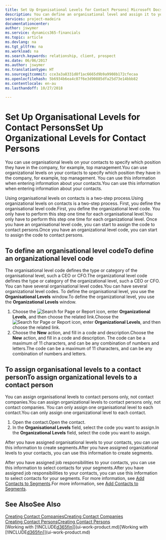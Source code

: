 ```yaml
---
title: Set Up Organisational Levels for Contact Persons| Microsoft Docs
description: You can define an organisational level and assign it to your contact to indicate the position they have in their company, for example, top management.
services: project-madeira
documentationcenter: 
author: jswymer
ms.service: dynamics365-financials
ms.topic: article
ms.devlang: na
ms.tgt_pltfrm: na
ms.workload: na
ms.search.keywords: relationship, client, prospect
ms.date: 06/06/2017
ms.author: jswymer
ms.translationtype: HT
ms.sourcegitcommit: cce3a3a8331d8f1ac6665d9b9a9908b172cfecaa
ms.openlocfilehash: 5b6934b6ea4c07f6e3d90885dfa25d73e14bbb82
ms.contentlocale: en-au
ms.lasthandoff: 10/27/2018

---
```

# <a name="set-up-organizational-levels-for-contact-persons"></a><span data-ttu-id="09a7f-103">Set Up Organisational Levels for Contact Persons</span><span class="sxs-lookup"><span data-stu-id="09a7f-103">Set Up Organizational Levels for Contact Persons</span></span>
<span data-ttu-id="09a7f-104">You can use organisational levels on your contacts to specify which position they have in the company, for example, top management.</span><span class="sxs-lookup"><span data-stu-id="09a7f-104">You can use organizational levels on your contacts to specify which position they have in the company, for example, top management.</span></span> <span data-ttu-id="09a7f-105">You can use this information when entering information about your contacts.</span><span class="sxs-lookup"><span data-stu-id="09a7f-105">You can use this information when entering information about your contacts.</span></span>

<span data-ttu-id="09a7f-106">Using organisational levels on contacts is a two-step process.</span><span class="sxs-lookup"><span data-stu-id="09a7f-106">Using organizational levels on contacts is a two-step process.</span></span> <span data-ttu-id="09a7f-107">First, you define the organisational level code.</span><span class="sxs-lookup"><span data-stu-id="09a7f-107">First, you define the organizational level code.</span></span> <span data-ttu-id="09a7f-108">You only have to perform this step one time for each organisational level.</span><span class="sxs-lookup"><span data-stu-id="09a7f-108">You only have to perform this step one time for each organizational level.</span></span> <span data-ttu-id="09a7f-109">Once you have an organisational level code, you can start to assign the code to contact persons.</span><span class="sxs-lookup"><span data-stu-id="09a7f-109">Once you have an organizational level code, you can start to assign the code to contact persons.</span></span>

## <a name="to-define-an-organizational-level-code"></a><span data-ttu-id="09a7f-110">To define an organisational level code</span><span class="sxs-lookup"><span data-stu-id="09a7f-110">To define an organizational level code</span></span>
<span data-ttu-id="09a7f-111">The organisational level code defines the type or category of the organisational level, such a CEO  or CFO.</span><span class="sxs-lookup"><span data-stu-id="09a7f-111">The organizational level code defines the type or category of the organizational level, such a CEO  or CFO.</span></span> <span data-ttu-id="09a7f-112">You can have several organisational level codes.</span><span class="sxs-lookup"><span data-stu-id="09a7f-112">You can have several organizational level codes.</span></span> <span data-ttu-id="09a7f-113">To define the organisational level, you use the **Organisational Levels** window.</span><span class="sxs-lookup"><span data-stu-id="09a7f-113">To define the organizational level, you use the **Organizational Levels** window.</span></span>

1. <span data-ttu-id="09a7f-114">Choose the ![Search for Page or Report](media/ui-search/search_small.png "Search for Page or Report icon") icon, enter **Organizational Levels**, and then choose the related link.</span><span class="sxs-lookup"><span data-stu-id="09a7f-114">Choose the ![Search for Page or Report](media/ui-search/search_small.png "Search for Page or Report icon") icon, enter **Organizational Levels**, and then choose the related link.</span></span>
2. <span data-ttu-id="09a7f-115">Choose the **New** action, and fill in a code and description.</span><span class="sxs-lookup"><span data-stu-id="09a7f-115">Choose the **New** action, and fill in a code and description.</span></span> <span data-ttu-id="09a7f-116">The code can be a maximum of 11 characters, and can be any combination of numbers and letters.</span><span class="sxs-lookup"><span data-stu-id="09a7f-116">The code can be a maximum of 11 characters, and can be any combination of numbers and letters.</span></span>

## <a name="to-assign-organizational-levels-to-a-contact-person"></a><span data-ttu-id="09a7f-117">To assign organisational levels to a contact person</span><span class="sxs-lookup"><span data-stu-id="09a7f-117">To assign organizational levels to a contact person</span></span>
<span data-ttu-id="09a7f-118">You can assign organisational levels to contact persons only, not contact companies.</span><span class="sxs-lookup"><span data-stu-id="09a7f-118">You can assign organizational levels to contact persons only, not contact companies.</span></span> <span data-ttu-id="09a7f-119">You can only assign one organisational level to each contact.</span><span class="sxs-lookup"><span data-stu-id="09a7f-119">You can only assign one organizational level to each contact.</span></span>

1. <span data-ttu-id="09a7f-120">Open the contact.</span><span class="sxs-lookup"><span data-stu-id="09a7f-120">Open the contact.</span></span>
2. <span data-ttu-id="09a7f-121">In the **Organisational Levels** field, select the code you want to assign.</span><span class="sxs-lookup"><span data-stu-id="09a7f-121">In the **Organizational Levels** field, select the code you want to assign.</span></span>

<span data-ttu-id="09a7f-122">After you have assigned organisational levels to your contacts, you can use this information to create segments.</span><span class="sxs-lookup"><span data-stu-id="09a7f-122">After you have assigned organizational levels to your contacts, you can use this information to create segments.</span></span>

<span data-ttu-id="09a7f-123">After you have assigned job responsibilities to your contacts, you can use this information to select contacts for your segments.</span><span class="sxs-lookup"><span data-stu-id="09a7f-123">After you have assigned job responsibilities to your contacts, you can use this information to select contacts for your segments.</span></span> <span data-ttu-id="09a7f-124">For more information, see [Add Contacts to Segments](marketing-add-contact-segment.md).</span><span class="sxs-lookup"><span data-stu-id="09a7f-124">For more information, see [Add Contacts to Segments](marketing-add-contact-segment.md).</span></span>

## <a name="see-also"></a><span data-ttu-id="09a7f-125">See Also</span><span class="sxs-lookup"><span data-stu-id="09a7f-125">See Also</span></span>
[<span data-ttu-id="09a7f-126">Creating Contact Companies</span><span class="sxs-lookup"><span data-stu-id="09a7f-126">Creating Contact Companies</span></span>](marketing-create-contact-companies.md)  
[<span data-ttu-id="09a7f-127">Creating Contact Persons</span><span class="sxs-lookup"><span data-stu-id="09a7f-127">Creating Contact Persons</span></span>](marketing-create-contact-persons.md)  
<span data-ttu-id="09a7f-128">[Working with [!INCLUDE[d365fin](includes/d365fin_md.md)]](ui-work-product.md)</span><span class="sxs-lookup"><span data-stu-id="09a7f-128">[Working with [!INCLUDE[d365fin](includes/d365fin_md.md)]](ui-work-product.md)</span></span>  

